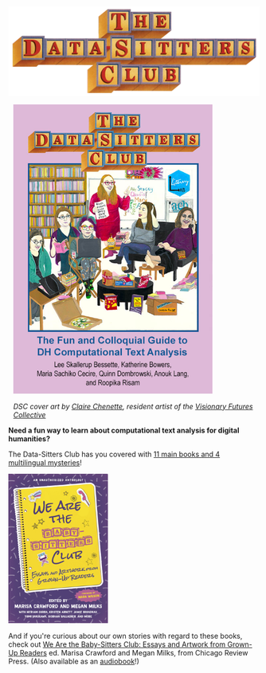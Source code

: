 ![DSC logo](_static/images/DSCLogo.png)

<div style="float:right; margin-left:10px;">
<img src="_images/dsc_book_cover.jpg" width="400px" />
<p><em>DSC cover art by <a href="https://clairechenette.weebly.com/">Claire Chenette</a>, resident artist of the <a href="https://visionary-futures-collective.github.io/">Visionary Futures Collective</a></em></p>
</div>

**Need a fun way to learn about computational text analysis for digital humanities?**

The Data-Sitters Club has you covered with [11 main books and 4 multilingual mysteries](books)!

<img src="_static/images/wearethebsc.jpg" width="200px">

And if you're curious about our own stories with regard to these books, check out [We Are the Baby-Sitters Club: Essays and Artwork from Grown-Up Readers](https://www.chicagoreviewpress.com/we-are-the-baby-sitters-club-products-9781641604901.php) ed. Marisa Crawford and Megan Milks, from Chicago Review Press. (Also available as an [audiobook](https://www.penguinrandomhouse.com/books/700586/we-are-the-baby-sitters-club-by-edited-by-marisa-crawford-and-megan-milks-foreword-by-mara-wilson/)!)